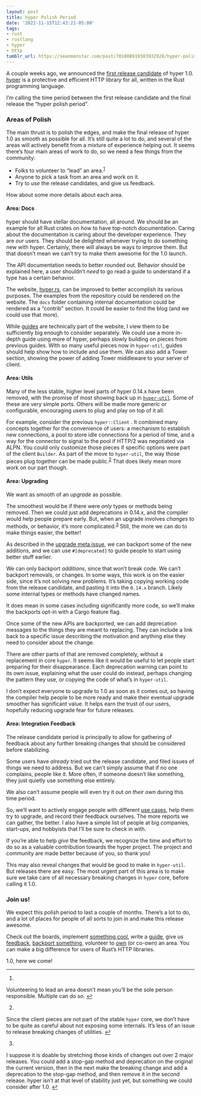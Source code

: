 ```yaml
---
layout: post
title: hyper Polish Period
date: '2022-11-15T12:43:21-05:00'
tags:
- rust
- rustlang
- hyper
- http
tumblr_url: https://seanmonstar.com/post/701008919383932928/hyper-polish-period
---
```

A couple weeks ago, we announced the [first release candidate](https://seanmonstar.com/blog/2022-10-26-hyper-v100-rc1/) of hyper 1.0. [hyper](https://hyper.rs) is a protective and efficient HTTP library for all, written in the Rust programming language.

I’m calling the time period between the first release candidate and the final release the “hyper polish period”.

### Areas of Polish

The main thrust is to polish the edges, and make the final release of hyper 1.0 as smooth as possible for all. It’s still quite a lot to do, and several of the areas will actively benefit from a mixture of experience helping out. It seems there’s four main areas of work to do, so we need a few things from the community:

- Folks to volunteer to “lead” an area.<sup id="fnref:1"><a href="#fn:1" class="footnote-ref" role="doc-noteref">1</a></sup>
- Anyone to pick a task from an area and work on it.
- Try to _use_ the release candidates, and give us feedback.

How about some more details about each area.

#### Area: Docs

hyper should have stellar documentation, all around. We should be an example for all Rust crates on how to have top-notch documentation. Caring about the documentation is caring about the developer experience. They are _our_ users. They should be delighted whenever trying to do something new with hyper. Certainly, there will always be ways to improve them. But that doesn’t mean we can’t try to make them awesome for the 1.0 launch.

The API documentation needs to better rounded out. Behavior should be explained here, a user shouldn’t _need_ to go read a guide to understand if a type has a certain behavior.

The website, [hyper.rs](https://hyper.rs), can be improved to better accomplish its various purposes. The examples from the repository could be rendered on the website. The `docs` folder containing internal documentation could be rendered as a “contrib” section. It could be easier to find the blog (and we could use that more).

While [guides](https://hyper.rs/guides) are technically part of the website, I view them to be sufficiently big enough to consider separately. We could use a more in-depth guide using more of hyper, perhaps slowly building on pieces from previous guides. WIth so many useful pieces now in `hyper-util`, guides should help show how to include and use them. We can also add a Tower section, showing the power of adding Tower middleware to your server of client.

#### Area: Utils

Many of the less stable, higher level parts of hyper 0.14.x have been removed, with the promise of most showing back up in [`hyper-util`](https://github.com/hyperium/hyper-util). Some of these are very simple ports. Others will be made more generic or configurable, encouraging users to plug and play on top of it all.

For example, consider the previous `hyper::Client` . It combined many concepts together for the convenience of users: a mechanism to establish new connections, a pool to store idle connections for a period of time, and a way for the connector to signal to the pool if HTTP/2 was negotiated via ALPN. You could only customize those pieces if specific options were part of the client `Builder`. As part of the move to `hyper-util`, the way those pieces plug together can be made public.<sup id="fnref:2"><a href="#fn:2" class="footnote-ref" role="doc-noteref">2</a></sup> That does likely mean more work on our part though.

#### Area: Upgrading

We want as smooth of an _upgrade_ as possible.

The smoothest would be if there were _only_ types or methods being removed. Then we could just add deprecations in 0.14.x, and the compiler would help people prepare early. But, when an upgrade involves _changes_ to methods, or behavior, it’s more complicated.<sup id="fnref:3"><a href="#fn:3" class="footnote-ref" role="doc-noteref">3</a></sup> Still, the more we can do to make things easier, the better!

As described in the [upgrade meta issue](https://github.com/hyperium/hyper/issues/3052), we can backport some of the new additions, and we can use `#[deprecated]` to guide people to start using better stuff earlier.

We can only backport _additions_, since that won’t break code. We can’t backport removals, or changes. In some ways, this work is on the easier side, since it’s not solving _new_ problems. It’s taking copying working code from the release candidate, and pasting it into the `0.14.x` branch. Likely some internal types or methods have changed names.

It does mean in some cases including significantly more code, so we’ll make the backports opt-in with a Cargo feature flag.

Once some of the new APIs are backported, we can add deprecation messages to the things they are meant to replacing. They can include a link back to a specific issue describing the motivation and anything else they need to consider about the change.

There are other parts of that are removed completely, without a replacement in core `hyper`. It seems like it would be useful to let people start preparing for their disappearance. Each deprecation warning can point to its own issue, explaining what the user could do instead, perhaps changing the pattern they use, or copying the code of what’s in `hyper-util`.

I don’t expect everyone to upgrade to 1.0 as soon as it comes out, so having the compiler help people to be more ready and make their eventual upgrade smoother has significant value. It helps earn the trust of our users, hopefully reducing upgrade fear for future releases.

#### Area: Integration Feedback

The release candidate period is principally to allow for gathering of feedback about any further breaking changes that should be considered before stabilizing.

Some users have _already_ tried out the release candidate, and filed issues of things we need to address. But we can’t simply assume that if no one complains, people like it. More often, if someone doesn’t like something, they just quietly use something else entirely.

We also can’t assume people will even try it out _on their own_ during this time period.

So, we’ll want to actively engage people with different [use cases](https://github.com/hyperium/hyper/blob/v1.0.0-rc.1/docs/VISION.md#use-cases), help them try to upgrade, and record their feedback ourselves. The more reports we can gather, the better. I also have a simple list of people at big companies, start-ups, and hobbyists that I’ll be sure to check in with.

If you’re able to help _give_ the feedback, we recognize the time and effort to do so as a valuable contribution towards the hyper project. The project and community are made better because of you, so thank you!

This may also reveal changes that would be good to make in `hyper-util`. But releases there are easy. The most urgent part of this area is to make sure we take care of all necessary breaking changes in `hyper` core, before calling it 1.0.

### Join us!

We expect this polish period to last a couple of months. There’s a lot to do, and a lot of places for people of all sorts to join in and make this release awesome.

Check out the boards, implement [something cool](https://github.com/orgs/hyperium/projects/1/views/7), write a [guide](https://github.com/orgs/hyperium/projects/1/views/8), give us [feedback](https://github.com/hyperium/hyper/issues), [backport something](https://github.com/orgs/hyperium/projects/1/views/9), volunteer to [own](https://discord.gg/kkwpueZ) (or co-own) an area. You can make a big difference for users of Rust’s HTTP libraries.

1.0, here we come!

* * *

1. 

Volunteering to lead an area doesn’t mean you’ll be the sole person responsible. Multiple can do so.&nbsp;[↩︎](#fnref:1)

2. 

Since the client pieces are not part of the stable `hyper` core, we don’t have to be quite as careful about not exposing some internals. It’s less of an issue to release breaking changes of utilities.&nbsp;[↩︎](#fnref:2)

3. 

I suppose it is doable by stretching those kinds of changes out over 2 major releases. You could add a stop-gap method and deprecation on the original the current version, then in the next make the breaking change and add a deprecation to the stop-gap method, and then remove it in the second release. hyper isn’t at that level of stability just yet, but something we could consider after 1.0.&nbsp;[↩︎](#fnref:3)

